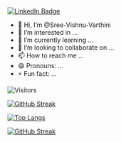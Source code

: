 <div id="badges">
  <a href="https://www.linkedin.com/in/sree-vishnu-varthini-s">
    <img src="https://img.shields.io/badge/LinkedIn-blue?style=for-the-badge&logo=linkedin&logoColor=white" alt="LinkedIn Badge"/>
  </a>
</div>

- 👋 Hi, I’m @Sree-Vishnu-Varthini
- 👀 I’m interested in ...
- 🌱 I’m currently learning ...
- 💞️ I’m looking to collaborate on ...
- 📫 How to reach me ...
- 😄 Pronouns: ...
- ⚡ Fun fact: ...

![Visitors](https://api.visitorbadge.io/api/visitors?path=https%3A%2F%2Fgithub.com%2FSree-Vishnu-Varthini%2FSree-Vishnu-Varthini%2Fgithub-visitors-badge&label=Profile%20Views&labelColor=%23697689&countColor=%2302066f&style=plastic&labelStyle=none)

[![GitHub Streak](https://github-readme-streak-stats.herokuapp.com?user=Sree-Vishnu-Varthini&theme=javascript-dark&card_width=800)](https://git.io/streak-stats)

[![Top Langs](https://github-readme-stats-git-masterrstaa-rickstaa.vercel.app/api/top-langs/?username=Sree-Vishnu-Varthini)](https://github.com/Sree-Vishnu-Varthini/github-readme-stats)

[![GitHub Streak](http://github-readme-streak-stats.herokuapp.com?user=Sree-Vishnu-Varthini&theme=dark&background=000000)](https://git.io/streak-stats)

<!---
Sree-Vishnu-Varthini/Sree-Vishnu-Varthini is a ✨ special ✨ repository because its `README.md` (this file) appears on your GitHub profile.
You can click the Preview link to take a look at your changes.
--->
